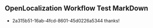 ## OpenLocalization Workflow Test MarkDown
* 2a315b51-16ab-4fcd-8601-45d0226a5344 thanks!

<!--HONumber=Aug16_HO1-->



